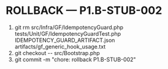 # ROLLBACK — P1.B-STUB-002

1. git rm src/Infra/GF/IdempotencyGuard.php tests/Unit/GF/IdempotencyGuardTest.php IDEMPOTENCY_GUARD_ARTIFACT.json artifacts/gf_generic_hook_usage.txt
2. git checkout -- src/Bootstrap.php
3. git commit -m "chore: rollback P1.B-STUB-002"
